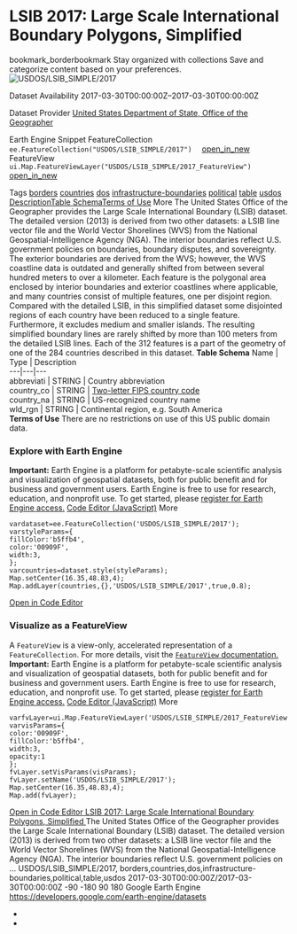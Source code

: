  
#  LSIB 2017: Large Scale International Boundary Polygons, Simplified 
bookmark_borderbookmark Stay organized with collections  Save and categorize content based on your preferences.
![USDOS/LSIB_SIMPLE/2017](https://developers.google.com/earth-engine/datasets/images/USDOS/USDOS_LSIB_SIMPLE_2017_sample.png) 

Dataset Availability
    2017-03-30T00:00:00Z–2017-03-30T00:00:00Z 

Dataset Provider
     [ United States Department of State, Office of the Geographer ](https://geonode.state.gov/layers/catalog:geonode:LSIB) 

Earth Engine Snippet
     FeatureCollection `    ee.FeatureCollection("USDOS/LSIB_SIMPLE/2017")   ` [ open_in_new ](https://code.earthengine.google.com/?scriptPath=Examples:Datasets/USDOS/USDOS_LSIB_SIMPLE_2017)      FeatureView  `    ui.Map.FeatureViewLayer("USDOS/LSIB_SIMPLE/2017_FeatureView")   ` [ open_in_new ](https://code.earthengine.google.com/?scriptPath=Examples:Datasets/USDOS/USDOS_LSIB_SIMPLE_2017_FeatureView) 

Tags
     [borders](https://developers.google.com/earth-engine/datasets/tags/borders) [countries](https://developers.google.com/earth-engine/datasets/tags/countries) [dos](https://developers.google.com/earth-engine/datasets/tags/dos) [infrastructure-boundaries](https://developers.google.com/earth-engine/datasets/tags/infrastructure-boundaries) [political](https://developers.google.com/earth-engine/datasets/tags/political) [table](https://developers.google.com/earth-engine/datasets/tags/table) [usdos](https://developers.google.com/earth-engine/datasets/tags/usdos)
[Description](https://developers.google.com/earth-engine/datasets/catalog/USDOS_LSIB_SIMPLE_2017#description)[Table Schema](https://developers.google.com/earth-engine/datasets/catalog/USDOS_LSIB_SIMPLE_2017#table-schema)[Terms of Use](https://developers.google.com/earth-engine/datasets/catalog/USDOS_LSIB_SIMPLE_2017#terms-of-use) More
The United States Office of the Geographer provides the Large Scale International Boundary (LSIB) dataset. The detailed version (2013) is derived from two other datasets: a LSIB line vector file and the World Vector Shorelines (WVS) from the National Geospatial-Intelligence Agency (NGA). The interior boundaries reflect U.S. government policies on boundaries, boundary disputes, and sovereignty. The exterior boundaries are derived from the WVS; however, the WVS coastline data is outdated and generally shifted from between several hundred meters to over a kilometer. Each feature is the polygonal area enclosed by interior boundaries and exterior coastlines where applicable, and many countries consist of multiple features, one per disjoint region.
Compared with the detailed LSIB, in this simplified dataset some disjointed regions of each country have been reduced to a single feature. Furthermore, it excludes medium and smaller islands. The resulting simplified boundary lines are rarely shifted by more than 100 meters from the detailed LSIB lines. Each of the 312 features is a part of the geometry of one of the 284 countries described in this dataset.
**Table Schema**
Name | Type | Description  
---|---|---  
abbreviati | STRING | Country abbreviation  
country_co | STRING | [Two-letter FIPS country code](https://en.wikipedia.org/wiki/List_of_FIPS_country_codes)  
country_na | STRING | US-recognized country name  
wld_rgn | STRING | Continental region, e.g. South America  
**Terms of Use**
There are no restrictions on use of this US public domain data.
### Explore with Earth Engine
**Important:** Earth Engine is a platform for petabyte-scale scientific analysis and visualization of geospatial datasets, both for public benefit and for business and government users. Earth Engine is free to use for research, education, and nonprofit use. To get started, please [register for Earth Engine access.](https://console.cloud.google.com/earth-engine)
[Code Editor (JavaScript)](https://developers.google.com/earth-engine/datasets/catalog/USDOS_LSIB_SIMPLE_2017#code-editor-javascript-sample) More
```
vardataset=ee.FeatureCollection('USDOS/LSIB_SIMPLE/2017');
varstyleParams={
fillColor:'b5ffb4',
color:'00909F',
width:3,
};
varcountries=dataset.style(styleParams);
Map.setCenter(16.35,48.83,4);
Map.addLayer(countries,{},'USDOS/LSIB_SIMPLE/2017',true,0.8);
```
[ Open in Code Editor ](https://code.earthengine.google.com/?scriptPath=Examples:Datasets/USDOS/USDOS_LSIB_SIMPLE_2017)
### Visualize as a FeatureView
A `FeatureView` is a view-only, accelerated representation of a `FeatureCollection`. For more details, visit the [ `FeatureView` documentation. ](https://developers.google.com/earth-engine/guides/featureview_overview)
**Important:** Earth Engine is a platform for petabyte-scale scientific analysis and visualization of geospatial datasets, both for public benefit and for business and government users. Earth Engine is free to use for research, education, and nonprofit use. To get started, please [register for Earth Engine access.](https://console.cloud.google.com/earth-engine)
[Code Editor (JavaScript)](https://developers.google.com/earth-engine/datasets/catalog/USDOS_LSIB_SIMPLE_2017#code-editor-javascript-sample) More
```
varfvLayer=ui.Map.FeatureViewLayer('USDOS/LSIB_SIMPLE/2017_FeatureView');
varvisParams={
color:'00909F',
fillColor:'b5ffb4',
width:3,
opacity:1
};
fvLayer.setVisParams(visParams);
fvLayer.setName('USDOS/LSIB_SIMPLE/2017');
Map.setCenter(16.35,48.83,4);
Map.add(fvLayer);
```
[ Open in Code Editor ](https://code.earthengine.google.com/?scriptPath=Examples:Datasets/USDOS/USDOS_LSIB_SIMPLE_2017_FeatureView)
[ LSIB 2017: Large Scale International Boundary Polygons, Simplified ](https://developers.google.com/earth-engine/datasets/catalog/USDOS_LSIB_SIMPLE_2017)
The United States Office of the Geographer provides the Large Scale International Boundary (LSIB) dataset. The detailed version (2013) is derived from two other datasets: a LSIB line vector file and the World Vector Shorelines (WVS) from the National Geospatial-Intelligence Agency (NGA). The interior boundaries reflect U.S. government policies on …
USDOS/LSIB_SIMPLE/2017, borders,countries,dos,infrastructure-boundaries,political,table,usdos 
2017-03-30T00:00:00Z/2017-03-30T00:00:00Z
-90 -180 90 180 
Google Earth Engine
https://developers.google.com/earth-engine/datasets
  * [ ](https://doi.org/https://geonode.state.gov/layers/catalog:geonode:LSIB)
  * [ ](https://doi.org/https://developers.google.com/earth-engine/datasets/catalog/USDOS_LSIB_SIMPLE_2017)


